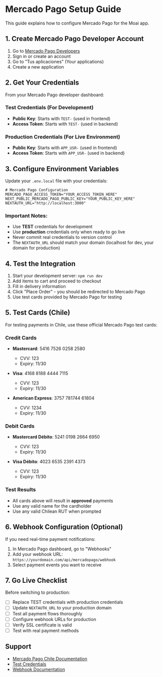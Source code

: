 # Mercado Pago Setup Guide

This guide explains how to configure Mercado Pago for the Moai app.

## 1. Create Mercado Pago Developer Account

1. Go to [Mercado Pago Developers](https://www.mercadopago.com.cl/developers)
2. Sign in or create an account
3. Go to "Tus aplicaciones" (Your applications)
4. Create a new application

## 2. Get Your Credentials

From your Mercado Pago developer dashboard:

### Test Credentials (For Development)
- **Public Key**: Starts with `TEST-` (used in frontend)
- **Access Token**: Starts with `TEST-` (used in backend)

### Production Credentials (For Live Environment)
- **Public Key**: Starts with `APP_USR-` (used in frontend)
- **Access Token**: Starts with `APP_USR-` (used in backend)

## 3. Configure Environment Variables

Update your `.env.local` file with your credentials:

```env
# Mercado Pago Configuration
MERCADO_PAGO_ACCESS_TOKEN="YOUR_ACCESS_TOKEN_HERE"
NEXT_PUBLIC_MERCADO_PAGO_PUBLIC_KEY="YOUR_PUBLIC_KEY_HERE"
NEXTAUTH_URL="http://localhost:3000"
```

### Important Notes:
- Use **TEST** credentials for development
- Use **production** credentials only when ready to go live
- Never commit real credentials to version control
- The `NEXTAUTH_URL` should match your domain (localhost for dev, your domain for production)

## 4. Test the Integration

1. Start your development server: `npm run dev`
2. Add items to cart and proceed to checkout
3. Fill in delivery information
4. Click "Place Order" - you should be redirected to Mercado Pago
5. Use test cards provided by Mercado Pago for testing

## 5. Test Cards (Chile)

For testing payments in Chile, use these official Mercado Pago test cards:

### Credit Cards
- **Mastercard**: 5416 7526 0258 2580
  - CVV: 123
  - Expiry: 11/30

- **Visa**: 4168 8188 4444 7115
  - CVV: 123
  - Expiry: 11/30

- **American Express**: 3757 781744 61804
  - CVV: 1234
  - Expiry: 11/30

### Debit Cards
- **Mastercard Débito**: 5241 0198 2664 6950
  - CVV: 123
  - Expiry: 11/30

- **Visa Débito**: 4023 6535 2391 4373
  - CVV: 123
  - Expiry: 11/30

### Test Results
- All cards above will result in **approved** payments
- Use any valid name for the cardholder
- Use any valid Chilean RUT when prompted

## 6. Webhook Configuration (Optional)

If you need real-time payment notifications:

1. In Mercado Pago dashboard, go to "Webhooks"
2. Add your webhook URL: `https://yourdomain.com/api/mercadopago/webhook`
3. Select payment events you want to receive

## 7. Go Live Checklist

Before switching to production:

- [ ] Replace TEST credentials with production credentials
- [ ] Update `NEXTAUTH_URL` to your production domain
- [ ] Test all payment flows thoroughly
- [ ] Configure webhook URLs for production
- [ ] Verify SSL certificate is valid
- [ ] Test with real payment methods

## Support

- [Mercado Pago Chile Documentation](https://www.mercadopago.com.cl/developers/es/docs)
- [Test Credentials](https://www.mercadopago.com.cl/developers/es/docs/checkout-api/additional-content/test-cards)
- [Webhook Documentation](https://www.mercadopago.com.cl/developers/es/docs/your-integrations/notifications/webhooks)